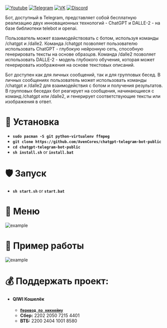 [![Youtube](https://user-images.githubusercontent.com/64781822/185656066-cdb875f1-ade6-4499-ae50-79a4f61fdc3e.png)](https://www.youtube.com/@hzfmain/) [![Telegram](https://user-images.githubusercontent.com/64781822/185657127-657c530b-3849-4931-ab91-63d6f0508330.png)](https://t.me/hzfnews) [![VK](https://user-images.githubusercontent.com/64781822/185657778-21a240e2-da1f-4b72-b37e-447c9adebfcb.png)](https://vk.com/hzforum1) [![Discord](https://user-images.githubusercontent.com/64781822/185659753-b997c6db-c91a-42c0-8876-6826d46568ba.png)](https://discord.com/invite/7bneGfUS5h)

Бот, доступный в Telegram, представляет собой бесплатную реализацию двух инновационных технологий - ChatGPT и DALLE-2 - на базе библиотеки telebot и openai.

Пользователь может взаимодействовать с ботом, используя команды /chatgpt и /dalle2. Команда /chatgpt позволяет пользователю использовать ChatGPT - глубокую нейронную сеть, способную генерировать тексты на основе образцов. Команда /dalle2 позволяет использовать DALLE-2 - модель глубокого обучения, которая может генерировать изображения на основе текстовых описаний.

Бот доступен как для личных сообщений, так и для групповых бесед. В личных сообщениях пользователь может использовать команды /chatgpt и /dalle2 для взаимодействия с ботом и получения результатов. В групповых беседах бот реагирует на сообщения, начинающиеся с команд /chatgpt или /dalle2, и генерирует соответствующие тексты или изображения в ответ.

# 🧬 Установка
+ **`sudo pacman -S git python-virtualenv ffmpeg`**
+ **`git clone https://github.com/AvenCores/chatgpt-telegram-bot-public`**
+ **`cd chatgpt-telegram-bot-public`**
+ **`sh install.sh`** or **`install.bat`**

# 🛡️ Запуск
+ **`sh start.sh`** or **`start.bat`**

# 👾 Меню
![example](https://i.imgur.com/JjxciKb.png)

# 🖤 Пример работы
![example](https://i.imgur.com/vORaTRT.png)

# 💰 Поддержать проект:

+ #### **QIWI Кошелёк**
  + [**`Перевод по никнейму`**](https://qiwi.com/n/AVENCORESDONATE)
  + **Сбер:** 2202 2050 7215 4401
  + **ВТБ:** 2200 2404 1001 8580
